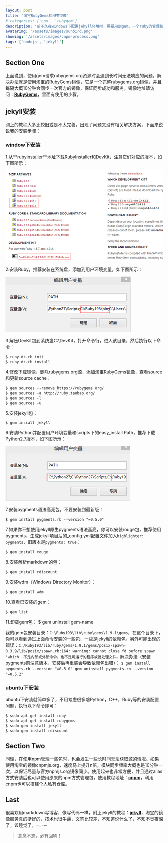 ```yaml
---
layout: post
title: '淘宝RubyGems和NPM镜像'
# categories: ['npm', 'rubygem']
description: '前不久在windows下配置jekyll环境时，需要用到gem，一个ruby的管理包，类似于管理nodejs包的npm。安装ruby环境后，使用gem安装包时请求国外的[https://rubygems.org/]镜像一直连不上或间歇性连接失败，之后换成淘宝的RubyGems镜像后，啪啦啪啦地就完事了...'
avatarimg: '/assets/images/sunbird.png'
showimg: '/assets/images/cnpm-process.png'
tags: ['nodejs', 'jekyll']
---
```


## Section One

上面说到，使用gem请求rubygems.org资源时会遇到长时间无法响应的问题，解决办法就是使用淘宝的RubyGems镜像，它是一个完整rubygems.org镜像，并且每隔大概10分钟会同步一次官方的镜像，保证同步成功和服务。镜像地址请访问：**[RubyGems](http://ruby.taobao.org/)**，里面有使用的步骤。

## jekyll安装

网上的教程大多比较旧或是不太完善，出现了问题又没有相关解决方案，下面来说说我的安装步骤：

### window下安装

1.从**[rubyinstaller](http://rubyinstaller.org/downloads/)**地址下载RubyInstaller和DevKit，注意它们对应的版本，如下图所示：

![rubyinstaller](/assets/images/rubyinstaller.png)

2.安装Ruby，推荐安装在系统盘，添加到用户环境变量，如下图所示：

![rubyinstaller](/assets/images/rubyinstaller-path.png)

3.解压DevKit包到系统盘C:\DevKit，打开命令行，进入该目录，然后执行以下命令：

	$ ruby dk.rb init
	$ ruby dk.rb install

4.修改下载镜像，删除rubygems.org源，添加淘宝RubyGems镜像，查看source和更新source cache：

	$ gem sources --remove https://rubygems.org/
	$ gem sources -a http://ruby.taobao.org/
	$ gem sources -l
	$ gem sources -u

5.安装jekyll包：

	$ gem install jekyll

6.安装Python并配置用户环境变量和scripts下的easy_install Path，推荐下载Python2.7版本，如下图所示：

![rubyinstaller](/assets/images/python-path.png)

7.安装pygments语法高亮包，不要安装到最新版：

	$ gem install pygments.rb --version "=0.5.0"

7.如果你不想使用jekyll原生pygments语法高亮，你可以安装rouge包，推荐使用pygments，生成jekyll项目后的_config.yml配置文件加入`highlighter: pygments`，旧版本是`pygments: true`：

	$ gem install rouge

8.安装解析markdown的包：

	$ gem install rdiscount

9.安装wdm（Windows Directory Monitor）：

	$ gem install wdm

10.查看已安装的gem：

	$ gem list

11.卸载gem包：
	$ gem uninstall gem-name

我的gem包安装目录：`C:\Ruby193\lib\ruby\gems\1.9.1\gems`，在这个目录下，你可以看到通过上面命令安装的一些包，一些是jekyll的依赖包。另外可能出现的错误：`C:/Ruby193/lib/ruby/gems/1.9.1/gems/posix-spawn-0.3.9/lib/posix/spawn.rb:164: warning: cannot close fd before spawn 'which' 不是内部或外部命令，也不是可运行的程序或批处理文件。`解决办法（安装pygments前注意版本，安装后再重装会导致依赖包出错）：
`$ gem install pygments.rb --version "=0.5.0" gem uninstall pygments.rb --version "=0.5.2"`

### ubuntu下安装

ubuntu下安装就简单多了，不用考虑很多啥Python，C++，Ruby等的安装配置问题，执行以下命令即可：

	$ sudo apt-get install ruby
	$ sudo apt-get install rubygems
	$ sudo gem install jekyll
	$ sudo gem install rdiscount

## Section Two

同理，在使用npm管理一些包时，也会发生一些长时间无法获取源的情况。如果使用淘宝的镜像cnpmjs.org，速度马上提升n倍，模块同步频率大概也是10分钟一次，以保证尽量与官方npmjs.org镜像同步。使用起来也非常方便，并且通过alias方式安装后也可以使用原来的npm方式管理包，使用教程地址：**[cnpm](http://www.cnpmjs.org/)**，利用cnpm也可以搭建个人私有仓库。

## Last

很喜欢用markdown写博客，像写代码一样，附上jekyll的教程：**[jekyll](http://jekyllrb.com/docs/home/)**，淘宝的镜像服务真的挺好的，技术也很牛逼，文笔比较差，不知道说什么了，不知不觉夜深了，该睡觉了，=_=~

> 念念不忘，必有回响！
